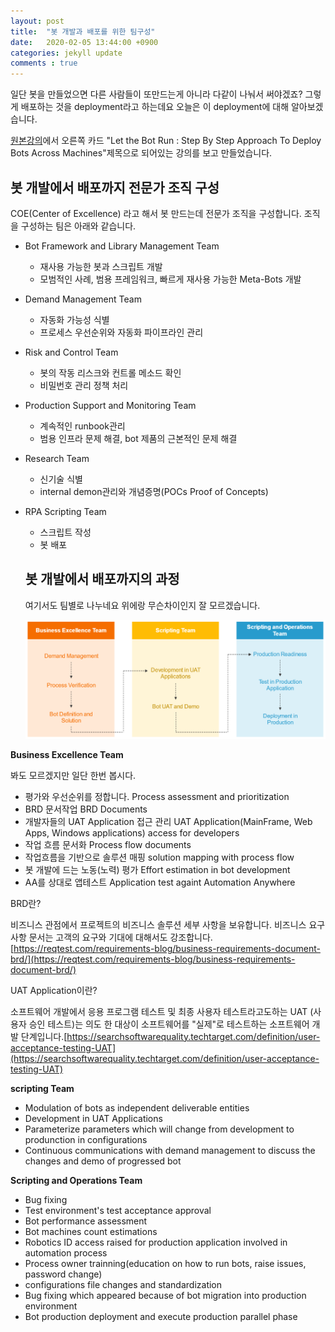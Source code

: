 ```yaml
---
layout: post
title:  "봇 개발과 배포를 위한 팀구성"
date:   2020-02-05 13:44:00 +0900
categories: jekyll update
comments : true
---
```


일단 봇을 만들었으면 다른 사람들이 또만드는게 아니라 다같이 나눠서 써야겠죠? 그렇게 배포하는 것을 deployment라고 하는데요 오늘은 이 deployment에 대해 알아보겠습니다.

[원본강의](https://university.automationanywhere.com/component/search/?searchword=deploy&ordering=alphaasc&searchphrase=all&catid=2&courselanguage=1&artlevel=&audience=0&Itemid=119)에서 오른쪽 카드 "Let the Bot Run : Step By Step Approach To Deploy Bots Across Machines"제목으로 되어있는 강의를 보고 만들었습니다.

## 봇 개발에서 배포까지 전문가 조직 구성

COE(Center of Excellence) 라고 해서 봇 만드는데 전문가 조직을 구성합니다. 조직을 구성하는 팀은 아래와 같습니다.

- Bot Framework and Library Management Team
  - 재사용 가능한 봇과 스크립트 개발
  - 모범적인 사례, 범용 프레임워크, 빠르게 재사용 가능한 Meta-Bots 개발
- Demand Management Team
  - 자동화 가능성 식별
  - 프로세스 우선순위와 자동화 파이프라인 관리
- Risk and Control Team
  - 봇의 작동 리스크와 컨트롤 메소드 확인
  - 비밀번호 관리 정책 처리
- Production Support and Monitoring Team
  - 계속적인 runbook관리
  - 범용 인프라 문제 해결, bot 제품의 근본적인 문제 해결
- Research Team
  - 신기술 식별
  - internal demon관리와 개념증명(POCs Proof of Concepts)
- RPA Scripting Team
  - 스크립트 작성
  - 봇 배포

  ## 봇 개발에서 배포까지의 과정

  여기서도 팀별로 나누네요 위에랑 무슨차이인지 잘 모르겠습니다.

  ![](https://github.com/gwnuysw/gwnuysw.github.io/blob/master/_images/AA2/1.PNG?raw=true)

**Business Excellence Team**

봐도 모르겠지만 일단 한번 봅시다.
  - 평가와 우선순위를 정합니다. Process assessment and prioritization
  - BRD 문서작업 BRD Documents
  - 개발자들의 UAT Application 접근 관리 UAT Application(MainFrame, Web Apps, Windows applications) access for developers
  - 작업 흐름 문서화 Process flow documents
  - 작업흐름을 기반으로 솔루션 매핑 solution mapping with process flow
  - 봇 개발에 드는 노동(노력) 평가 Effort estimation in bot development
  - AA를 상대로 앱테스트 Application test againt Automation Anywhere

BRD란?

비즈니스 관점에서 프로젝트의 비즈니스 솔루션 세부 사항을 보유합니다. 비즈니스 요구 사항 문서는 고객의 요구와 기대에 대해서도 강조합니다.[https://reqtest.com/requirements-blog/business-requirements-document-brd/](https://reqtest.com/requirements-blog/business-requirements-document-brd/)

UAT Application이란?

소프트웨어 개발에서 응용 프로그램 테스트 및 최종 사용자 테스트라고도하는 UAT (사용자 승인 테스트)는 의도 한 대상이 소프트웨어를 "실제"로 테스트하는 소프트웨어 개발 단계입니다.[https://searchsoftwarequality.techtarget.com/definition/user-acceptance-testing-UAT](https://searchsoftwarequality.techtarget.com/definition/user-acceptance-testing-UAT)

**scripting Team**

- Modulation of bots as independent deliverable entities
- Development in UAT Applications
- Parameterize parameters which will change from development to produnction in configurations
- Continuous communications with demand management to discuss the changes and demo of progressed bot

**Scripting and Operations Team**

- Bug fixing
- Test environment's test acceptance approval
- Bot performance assessment
- Bot machines count estimations
- Robotics ID access raised for production application involved in automation process
- Process owner trainning(education on how to run bots, raise issues, password change)
- configurations file changes and standardization
- Bug fixing which appeared because of bot migration into production environment
- Bot production deployment and execute production parallel phase
